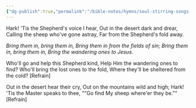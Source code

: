 ```yaml
---
{"dg-publish":true,"permalink":"/bible-notes/hymns/soul-stirring-songs-and-hymns/bring-them-in/","title":"Bring Them In","created":"","updated":""}
---
```



Hark! 'Tis the Shepherd's voice I hear,
Out in the desert dark and drear,
Calling the sheep who've gone astray,
Far from the Shepherd's fold away.

*Bring them in, bring them in,
Bring them in from the fields of sin;
Bring them in, bring them in,
Bring the wandering ones to Jesus.*

Who'll go and help this Shepherd kind,
Help Him the wandering ones to find?
Who'll bring the lost ones to the fold,
Where they'll be sheltered from the cold? [Refrain]

Out in the desert hear their cry,
Out on the mountains wild and high;
Hark! 'Tis the Master speaks to thee,
""Go find My sheep where'er they be."" [Refrain]